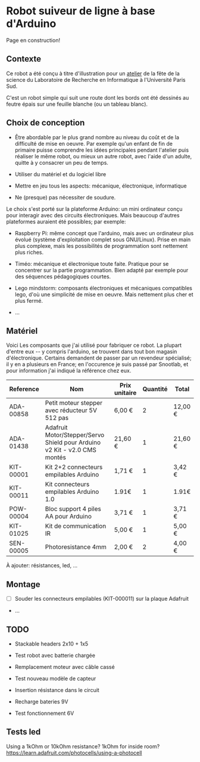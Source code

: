 # Robot suiveur de ligne à base d'Arduino

Page en construction!

## Contexte

Ce robot a été conçu à titre d'illustration pour un
[atelier](atelier.md) de la fête de la science du Laboratoire de
Recherche en Informatique à l'Université Paris Sud.

C'est un robot simple qui suit une route dont les bords ont été
dessinés au feutre épais sur une feuille blanche (ou un tableau blanc).

## Choix de conception

- Être abordable par le plus grand nombre au niveau du coût et de la
  difficulté de mise en oeuvre. Par exemple qu'un enfant de fin de
  primaire puisse comprendre les idées principales pendant l'atelier
  puis réaliser le même robot, ou mieux un autre robot, avec l'aide
  d'un adulte, quitte à y consacrer un peu de temps.

- Utiliser du matériel et du logiciel libre

- Mettre en jeu tous les aspects: mécanique, électronique,
  informatique

- Ne (presque) pas nécessiter de soudure.

Le choix s'est porté sur la plateforme Arduino: un mini ordinateur
conçu pour interagir avec des circuits électroniques. Mais beaucoup
d'autres plateformes auraient été possibles; par exemple:

- Raspberry Pi: même concept que l'arduino, mais avec un ordinateur
  plus évolué (système d'exploitation complet sous GNU/Linux). Prise
  en main plus complexe, mais les possibilités de programmation sont
  nettement plus riches.

- Timéo: mécanique et électronique toute faite. Pratique pour se
  concentrer sur la partie programmation. Bien adapté par exemple pour
  des séquences pédagogiques courtes.

- Lego mindstorm: composants électroniques et mécaniques compatibles
  lego, d'où une simplicité de mise en oeuvre. Mais nettement plus
  cher et plus fermé.

- ...

## Matériel

Voici Les composants que j'ai utilisé pour fabriquer ce robot. La
plupart d'entre eux -- y compris l'arduino, se trouvent dans tout bon
magasin d'électronique. Certains demandent de passer par un revendeur
spécialisé; il y en a plusieurs en France; en l'occurence je suis
passé par Snootlab, et pour information j'ai indiqué la référence chez
eux.

| Reference | Nom                                                                       | Prix unitaire | Quantité | Total   |
| --------- | ---------------------                                                     | ------------  | -------- | -----   |
| ADA-00858 | Petit moteur stepper avec réducteur 5V 512 pas                            | 6,00 €        |        2 | 12,00 € |
| ADA-01438 | Adafruit Motor/Stepper/Servo Shield pour Arduino v2 Kit - v2.0 CMS montés | 21,60 €       |        1 | 21,60 € |
| KIT-00001 | Kit 2+2 connecteurs empilables Arduino                                    | 1,71 €        |        1 | 3,42 €  |
| KIT-00011 | Kit connecteurs empilables Arduino 1.0                                    | 1.91€         |        1 | 1.91€   |
| POW-00004 | Bloc support 4 piles AA pour Arduino                                      | 3,71 €        |        1 | 3,71 €  |
| KIT-01025 | Kit de communication IR                                                   | 5,00 €        |        1 | 5,00 €  |
| SEN-00005 | Photoresistance 4mm                                                       | 2,00 €        |        2 | 4,00 €  |

À ajouter: résistances, led, ...

## Montage

- [ ] Souder les connecteurs empilables (KIT-000011) sur la plaque Adafruit
- ...

## TODO

- Stackable headers 2x10 + 1x5

- Test robot avec batterie chargée
- Remplacement moteur avec câble cassé

- Test nouveau modèle de capteur
- Insertion résistance dans le circuit
- Recharge bateries 9V
- Test fonctionnement 6V

## Tests led

Using a 1kOhm or 10kOhm resistance?
1kOhm for inside room?
https://learn.adafruit.com/photocells/using-a-photocell
